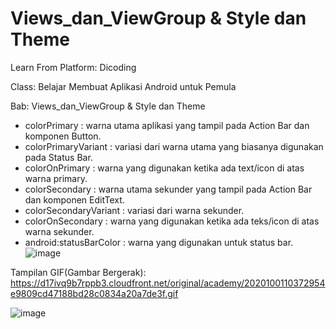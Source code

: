 # Views_dan_ViewGroup & Style dan Theme

Learn From Platform: Dicoding

Class: Belajar Membuat Aplikasi Android untuk Pemula

Bab: Views_dan_ViewGroup & Style dan Theme

- colorPrimary : warna utama aplikasi yang tampil pada Action Bar dan komponen Button.
- colorPrimaryVariant : variasi dari warna utama yang biasanya digunakan pada Status Bar.
- colorOnPrimary : warna yang digunakan ketika ada text/icon di atas warna primary.
- colorSecondary : warna utama sekunder yang tampil pada Action Bar dan komponen EditText.
- colorSecondaryVariant : variasi dari warna sekunder.
- colorOnSecondary : warna yang digunakan ketika ada teks/icon di atas warna sekunder.
- android:statusBarColor : warna yang digunakan untuk status bar.
![image](https://user-images.githubusercontent.com/87520408/172552339-2782d49e-e570-47dc-9119-29f0f0b3cf2c.png)

Tampilan GIF(Gambar Bergerak):
https://d17ivq9b7rppb3.cloudfront.net/original/academy/2020100110372954e9809cd47188bd28c0834a20a7de3f.gif

![image](https://user-images.githubusercontent.com/87520408/173191978-b3d3085c-3050-425d-9a24-a5e949a979e6.png)
